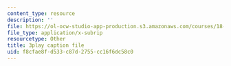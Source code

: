 ```yaml
---
content_type: resource
description: ''
file: https://ol-ocw-studio-app-production.s3.amazonaws.com/courses/18-01sc-single-variable-calculus-fall-2010/f8cfae8fd533c87d2755cc16f6dc58c0_9YgOmJdom6o.srt
file_type: application/x-subrip
resourcetype: Other
title: 3play caption file
uid: f8cfae8f-d533-c87d-2755-cc16f6dc58c0
---
```

